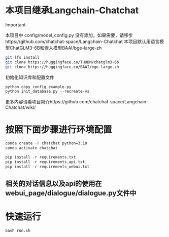 # 本项目继承Langchain-Chatchat


> [!IMPORTANT]
> 本项目中 config/model_config.py 没有添加，如果需要，请移步https://github.com/chatchat-space/Langchain-Chatchat
> 本项目默认用语言模型ChatGLM3-6B和嵌入模型BAAI/bge-large-zh
>```bash
>git lfs install
>git clone https://huggingface.co/THUDM/chatglm3-6b
>git clone https://huggingface.co/BAAI/bge-large-zh
>```
>初始化知识库和配置文件
>```python
>python copy_config_example.py
>python init_database.py --recreate-vs
>```
>更多内容请看项目简介https://github.com/chatchat-space/Langchain-Chatchat/wiki/


# 按照下面步骤进行环境配置
```bash
conda create -n chatchat python=3.10
conda activate chatchat
```
```python
pip install -r requirements.txt 
pip install -r requirements_api.txt
pip install -r requirements_webui.txt
```
## 相关的对话信息以及api的使用在webui_page/dialogue/dialogue.py文件中
# 快速运行
`bash run.sh`
